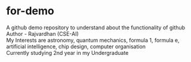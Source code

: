 # for-demo
A github demo repository to understand about the functionality of github
<br>
Author - Rajvardhan (CSE-AI)
<br>
My Interests are astronomy, quantum mechanics, formula 1, formula e, artificial intelligence, chip design, computer organisation
<br>
Currently studying 2nd year in my Undergraduate
<br>
